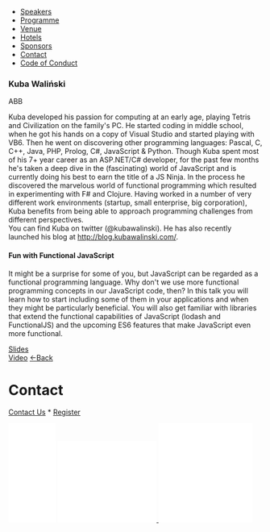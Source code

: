 *   [Speakers](/lambdadays2015/#speakers)
*   [Programme](/lambdadays2015/#programme)
*   [Venue](/lambdadays2015/#venue)
*   [Hotels](/lambdadays2015/#hotels)
*   [Sponsors](/lambdadays2015/#sponsors)
*   [Contact](/lambdadays2015/#contact)
*   [Code of Conduct](/lambdadays2015/about#code-of-conduct)

  

### Kuba Waliński

ABB  

Kuba developed his passion for computing at an early age, playing Tetris and Civilization on the family's PC. He started coding in middle school, when he got his hands on a copy of Visual Studio and started playing with VB6. Then he went on discovering other programming languages: Pascal, C, C++, Java, PHP, Prolog, C#, JavaScript & Python. Though Kuba spent most of his 7+ year career as an ASP.NET/C# developer, for the past few months he's taken a deep dive in the (fascinating) world of JavaScript and is currently doing his best to earn the title of a JS Ninja. In the process he discovered the marvelous world of functional programming which resulted in experimenting with F# and Clojure. Having worked in a number of very different work environments (startup, small enterprise, big corporation), Kuba benefits from being able to approach programming challenges from different perspectives.  
You can find Kuba on twitter (@kubawalinski). He has also recently launched his blog at http://blog.kubawalinski.com/.

#### Fun with Functional JavaScript

It might be a surprise for some of you, but JavaScript can be regarded as a functional programming language. Why don't we use more functional programming concepts in our JavaScript code, then? In this talk you will learn how to start including some of them in your applications and when they might be particularly beneficial. You will also get familiar with libraries that extend the functional capabilities of JavaScript (lodash and FunctionalJS) and the upcoming ES6 features that make JavaScript even more functional.

[Slides](https://github.com/kubawalinski/lambdadays2015-functionaljs)  
[Video](https://youtu.be/WY3q6Np7PwM) [←Back](/lambdadays2015)

# Contact

[Contact Us](https://www.lambdadays.org/lambdadays2020/#contact) \* [Register](https://www.lambdadays.org/lambdadays2020/#register)

 [![facebook icon](/static/upload/media/1407736708498708fb_glowna.png)](https://www.facebook.com/events/624296757687805/?context=create&source=49) [ ![twitter icon](/static/upload/media/1407736735506811tw_glowna.png) ](https://twitter.com/LambdaDays) [![lanyrd icon](/static/upload/media/1407736760562017l_glowna.png)](http://lanyrd.com/2015/lambdadays/) 

